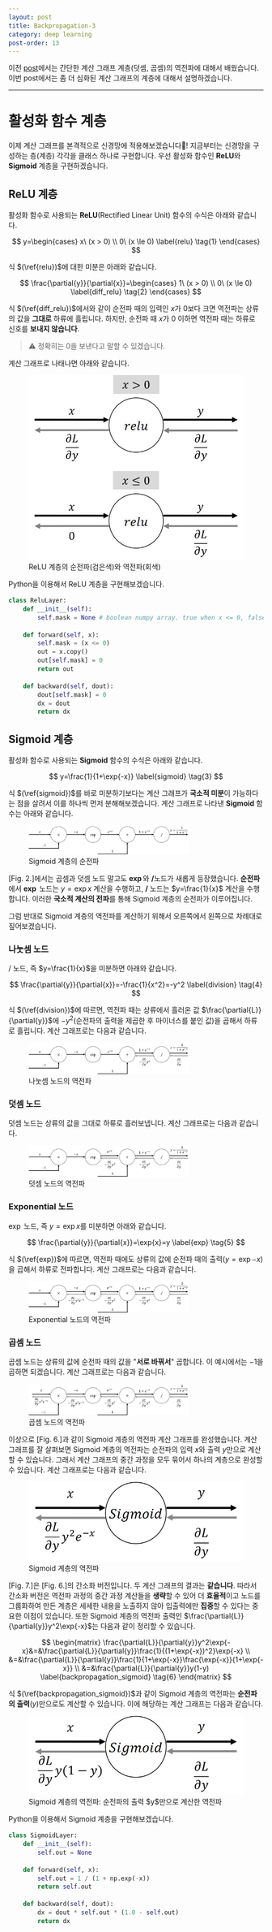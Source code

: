 ```yaml
---
layout: post
title: Backpropagation-3
category: deep learning
post-order: 13
---
```


이전 [post](https://gyuhub.github.io/posts/study/machine%20learning/deep%20learning/backpropation-2)에서는 간단한 계산 그래프 계층(덧셈, 곱셈)의 역전파에 대해서 배웠습니다. 이번 post에서는 좀 더 심화된 계산 그래프의 계층에 대해서 설명하겠습니다.

---

# 활성화 함수 계층

이제 계산 그래프를 본격적으로 신경망에 적용해보겠습니다👊! 지금부터는 신경망을 구성하는 층(계층) 각각을 클래스 하나로 구현합니다. 우선 활성화 함수인 **ReLU**와 **Sigmoid** 계층을 구현하겠습니다.

## ReLU 계층

활성화 함수로 사용되는 **ReLU**(Rectified Linear Unit) 함수의 수식은 아래와 같습니다.

$$
y=\begin{cases}
x\ (x > 0) \\
0\ (x \le 0) \label{relu} \tag{1}
\end{cases}
$$

식 $(\ref{relu})$에 대한 미분은 아래와 같습니다.

$$
\frac{\partial{y}}{\partial{x}}=\begin{cases}
1\ (x > 0) \\
0\ (x \le 0) \label{diff_relu} \tag{2}
\end{cases}
$$

식 $(\ref{diff_relu})$에서와 같이 순전파 때의 입력인 $x$가 0보다 크면 역전파는 상류의 값을 **그대로** 하류에 흘립니다. 하지만, 순전파 때 $x$가 $0$ 이하면 역전파 때는 하류로 신호를 **보내지 않습니다**.

> ⚠️ 정확히는 $0$을 보낸다고 말할 수 있겠습니다.

계산 그래프로 나태나면 아래와 같습니다.

<figure>
     <img src="/posts/study/machine learning/deep learning/images/backpropagation_11.jpg"
          title="Propagation of relu layer"
          alt="Image of propagation of relu layer"
          class="img_center"/>
     <figcaption>ReLU 계층의 순전파(검은색)와 역전파(회색)</figcaption>
</figure>

Python을 이용해서 ReLU 계층을 구현해보겠습니다.
```python
class ReluLayer:
    def __init__(self):
        self.mask = None # boolean numpy array. true when x <= 0, false when others

    def forward(self, x):
        self.mask = (x <= 0)
        out = x.copy()
        out[self.mask] = 0
        return out

    def backward(self, dout):
        dout[self.mask] = 0
        dx = dout
        return dx
```

## Sigmoid 계층

활성화 함수로 사용되는 **Sigmoid** 함수의 수식은 아래와 같습니다.

$$
y=\frac{1}{1+\exp{-x}} \label{sigmoid} \tag{3}
$$

식 $(\ref{sigmoid})$를 바로 미분하기보다는 계산 그래프가 **국소적 미분**이 가능하다는 점을 살려서 이를 하나씩 먼저 분해해보겠습니다. 계산 그래프로 나타낸 **Sigmoid** 함수는 아래와 같습니다.

<figure>
     <img src="/posts/study/machine learning/deep learning/images/backpropagation_12.jpg"
          title="Forward propagation of sigmoid layer"
          alt="Image of forward propagation of sigmoid layer"
          class="img_center"
          style="width: 75%"/>
     <figcaption>Sigmoid 계층의 순전파</figcaption>
</figure>

[Fig. 2.]에서는 곱셈과 덧셈 노드 말고도 $\boldsymbol{\exp}$와 $\boldsymbol{/}$노드가 새롭게 등장했습니다. **순전파**에서 $\boldsymbol{\exp}$ 노드는 $y=\exp{x}$ 계산을 수행하고, $\boldsymbol{/}$ 노드는 $y=\frac{1}{x}$ 계산을 수행합니다. 이러한 **국소적 계산의 전파**를 통해 Sigmoid 계층의 순전파가 이루어집니다.

그럼 반대로 Sigmoid 계층의 역전파를 계산하기 위해서 오른쪽에서 왼쪽으로 차례대로 짚어보겠습니다.

### 나눗셈 노드

$/$ 노드, 즉 $y=\frac{1}{x}$을 미분하면 아래와 같습니다.

$$
\frac{\partial{y}}{\partial{x}}=-\frac{1}{x^2}=-y^2 \label{division} \tag{4}
$$

식 $(\ref{division})$에 따르면, 역전파 때는 상류에서 흘러온 값 $\frac{\partial{L}}{\partial{y}}$에 $-y^2$(순전파의 출력을 제곱한 후 마이너스를 붙인 값)을 곱해서 하류로 흘립니다. 계산 그래프로는 다음과 같습니다.

<figure>
     <img src="/posts/study/machine learning/deep learning/images/backpropagation_13.jpg"
          title="Backpropagation of division node"
          alt="Image of backpropagation of division node"
          class="img_center"
          style="width: 75%"/>
     <figcaption>나눗셈 노드의 역전파</figcaption>
</figure>

### 덧셈 노드

덧셈 노드는 상류의 값을 그대로 하류로 흘러보냅니다. 계산 그래프로는 다음과 같습니다.

<figure>
     <img src="/posts/study/machine learning/deep learning/images/backpropagation_14.jpg"
          title="Backpropagation of addition node"
          alt="Image of backpropagation of addition node"
          class="img_center"
          style="width: 75%"/>
     <figcaption>덧셈 노드의 역전파</figcaption>
</figure>

### Exponential 노드

$\exp$ 노드, 즉 $y=\exp{x}$를 미분하면 아래와 같습니다.

$$
\frac{\partial{y}}{\partial{x}}=\exp{x}=y \label{exp} \tag{5}
$$

식 $(\ref{exp})$에 따르면, 역전파 때에도 상류의 값에 순전파 때의 출력$(y=\exp{-x})$을 곱해서 하류로 전파합니다. 계산 그래프로는 다음과 같습니다.

<figure>
     <img src="/posts/study/machine learning/deep learning/images/backpropagation_15.jpg"
          title="Backpropagation of exponential node"
          alt="Image of backpropagation of exponential node"
          class="img_center"
          style="width: 75%"/>
     <figcaption>Exponential 노드의 역전파</figcaption>
</figure>

### 곱셈 노드

곱셈 노드는 상류의 값에 순전파 때의 값을 "**서로 바꿔서**" 곱합니다. 이 예시에서는 $-1$을 곱하면 되겠습니다. 계산 그래프로는 다음과 같습니다.

<figure>
     <img src="/posts/study/machine learning/deep learning/images/backpropagation_16.jpg"
          title="Backpropagation of multiplication node"
          alt="Image of backpropagation of multiplication node"
          class="img_center"
          style="width: 75%"/>
     <figcaption>곱셈 노드의 역전파</figcaption>
</figure>

이상으로 [Fig. 6.]과 같이 Sigmoid 계층의 역전파 계산 그래프를 완성했습니다. 계산 그래프를 잘 살펴보면 Sigmoid 계층의 역전파는 순전파의 입력 $x$와 출력 $y$만으로 계산할 수 있습니다. 그래서 계산 그래프의 중간 과정을 모두 묶어서 하나의 계층으로 완성할 수 있습니다. 계산 그래프로는 다음과 같습니다.

<figure>
     <img src="/posts/study/machine learning/deep learning/images/backpropagation_17.jpg"
          title="Backpropagation of sigmoid layer"
          alt="Image of backpropagation of sigmoid layer"
          class="img_center"/>
     <figcaption>Sigmoid 계층의 역전파</figcaption>
</figure>

[Fig. 7.]은 [Fig. 6.]의 간소화 버전입니다. 두 계산 그래프의 결과는 **같습니다**. 따라서 간소화 버전은 역전파 과정의 중간 과정 계산들을 **생략**할 수 있어 더 **효율적**이고 노드를 그룹화하여 만든 계층은 세세한 내용을 노출하지 않아 입출력에만 **집중**할 수 있다는 중요한 이점이 있습니다. 또한 Sigmoid 계층의 역전파 출력인 $\frac{\partial{L}}{\partial{y}}y^2\exp{-x}$는 다음과 같이 정리할 수 있습니다.

$$
\begin{matrix}
\frac{\partial{L}}{\partial{y}}y^2\exp{-x}&=&\frac{\partial{L}}{\partial{y}}\frac{1}{(1+\exp{-x})^2}\exp{-x} \\
&=&\frac{\partial{L}}{\partial{y}}\frac{1}{1+\exp{-x}}\frac{\exp{-x}}{1+\exp{-x}} \\
&=&\frac{\partial{L}}{\partial{y}}y(1-y) \label{backpropagation_sigmoid} \tag{6}
\end{matrix}
$$

식 $(\ref{backpropagation_sigmoid})$과 같이 Sigmoid 계층의 역전파는 **순전파의 출력**$(y)$만으로도 계산할 수 있습니다. 이에 해당하는 계산 그래프는 다음과 같습니다.

<figure>
     <img src="/posts/study/machine learning/deep learning/images/backpropagation_18.jpg"
          title="Backpropagation of sigmoid layer"
          alt="Image of backpropagation of sigmoid layer"
          class="img_center"/>
     <figcaption>Sigmoid 계층의 역전파: 순전파의 출력 $y$만으로 계산한 역전파</figcaption>
</figure>

Python을 이용해서 Sigmoid 계층을 구현해보겠습니다.
```python
class SigmoidLayer:
    def __init__(self):
        self.out = None

    def forward(self, x):
        self.out = 1 / (1 + np.exp(-x))
        return self.out

    def backward(self, dout):
        dx = dout * self.out * (1.0 - self.out)
        return dx
```